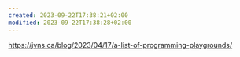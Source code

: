 ```yaml
---
created: 2023-09-22T17:38:21+02:00
modified: 2023-09-22T17:38:28+02:00
---
```


https://jvns.ca/blog/2023/04/17/a-list-of-programming-playgrounds/
